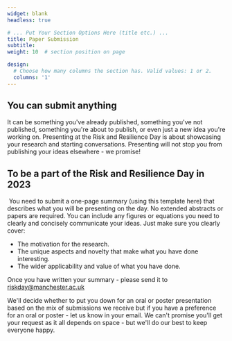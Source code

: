 ```yaml
---
widget: blank
headless: true

# ... Put Your Section Options Here (title etc.) ...
title: Paper Submission
subtitle:
weight: 10  # section position on page

design:
  # Choose how many columns the section has. Valid values: 1 or 2.
  columns: '1'
---
```



## You can submit anything

It can be something you've already published, something you've not published, something you're about to publish, or even just a new idea you're working on. Presenting at the Risk and Resilience Day is about showcasing your research and starting conversations. Presenting will not stop you from publishing your ideas elsewhere - we promise!

## To be a part of the Risk and Resilience Day in 2023
​
You need to submit a one-page summary (using this template here) that describes what you will be presenting on the day. No extended abstracts or papers are required. You can include any figures or equations you need to clearly and concisely communicate your ideas. Just make sure you clearly cover:
​

- The motivation for the research.
- The unique aspects and novelty that make what you have done interesting.
- The wider applicability and value of what you have done.

​Once you have written your summary - please send it to riskday@manchester.ac.uk

​We'll decide whether to put you down for an oral or poster presentation based on the mix of submissions we receive but if you have a preference for an oral or poster - let us know in your email. We can't promise you'll get your request as it all depends on space - but we'll do our best to keep everyone happy.